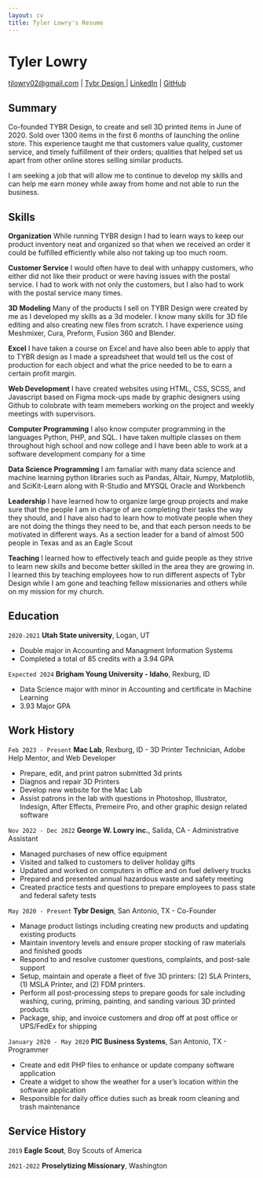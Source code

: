 ```yaml
---
layout: cv
title: Tyler Lowry's Resume
---
```

# Tyler Lowry


<div id="webaddress">
<a href="mailto: tjlowry02@gmail.com">tjlowry02@gmail.com</a>
| <a href="https://www.etsy.com/shop/TybrDesign?ref=nla_listing_details">Tybr Design </a>
| <a href="https://www.linkedin.com/in/tylerj-lowry/">LinkedIn</a>
| <a href="https://github.com/tjlowry">GitHub</a>
</div>

<!-- https://www.monique.tech/the-art-of-markdown -->

## Summary 

Co-founded  TYBR Design, to create and sell 3D printed items in June of 2020. Sold over 1300 items in the first 6 months of launching the online store. This experience taught me that customers value quality, customer service, and timely fulfillment of their orders; qualities that helped set us apart from other online stores selling similar products. 


I am seeking a job that will allow me to continue to develop my skills and can help me earn money while away from home and not able to run the business.

## Skills

__Organization__
While running TYBR design I had to learn ways to keep our product inventory neat and organized so that when we received an 
order it could be fulfilled efficiently while also not taking up too much room.

__Customer Service__
I would often have to deal with unhappy customers, who either did not like their product or were having issues with the postal service. I had to work with not only the customers, but I also had to work with the postal service many times.

__3D Modeling__
Many of the products I sell on TYBR Design were created by me as I developed my skills as a 3d modeler. I know many skills for 3D file editing and also creating new files from scratch. I have experience using Meshmixer, Cura, Preform, Fusion 360 and Blender.

__Excel__
I have taken a course on Excel and have also been able to apply that to TYBR design as I made a spreadsheet that would tell us the cost of production for  each object and what the price needed to be to earn a certain profit margin.

__Web Development__
I have created websites using HTML, CSS, SCSS, and Javascript based on Figma mock-ups made by graphic designers using Github to colobrate with team memebers working on the project and weekly meetings with supervisors.

__Computer Programming__
I also know computer programming in the languages Python, PHP, and SQL. I have taken multiple classes on them throughout high school and now college and I have been able to work at a software development company for a time

__Data Science Programming__
I am famaliar with many data science and machine learning python libraries such as Pandas, Altair, Numpy, Matplotlib, and SciKit-Learn along with R-Studio and MYSQL Oracle and Workbench

__Leadership__
I have learned how to organize large group projects and make sure that the people I am in charge of are completing their tasks the way they should, and I have also had to learn how to motivate people when they are not doing the things they need to be, and that each person needs to be motivated in different ways. As a section leader for a band of almost 500 people in Texas and as an Eagle Scout

__Teaching__ 
I learned how to effectively teach and guide people as they strive to learn new skills and become better skilled in the area they are growing in. I learned this by teaching employees how to run different aspects of Tybr Design while I am gone and teaching fellow missionaries and others while on my mission for my church.


## Education

`2020-2021`
__Utah State university__, Logan, UT

- Double major in Accounting and Managment Information Systems
- Completed a total of 85 credits with a 3.94 GPA

`Expected 2024`
__Brigham Young University - Idaho__, Rexburg, ID

- Data Science major with minor in Accounting and certificate in Machine Learning
-  3.93 Major GPA


## Work History

`Feb 2023 - Present`
__Mac Lab__, Rexburg, ID - 3D Printer Technician, Adobe Help Mentor, and Web Developer

- Prepare, edit, and print patron submitted 3d prints
- Diagnos and repair 3D Printers
- Develop new website for the Mac Lab
- Assist patrons in the lab with questions in Photoshop, Illustrator, Indesign, After Effects, Premeire Pro, and other graphic design related software

`Nov 2022 - Dec 2022`
__George W. Lowry inc.__, Salida, CA - Administrative Assistant

- Managed purchases of new office equipment 
- Visited and talked to customers to deliver holiday gifts 
- Updated and worked on computers in office and on fuel delivery trucks 
- Prepared and presented annual hazardous waste and safety meeting
- Created practice tests and questions to prepare employees to pass state and federal safety tests 


`May 2020 - Present`
__Tybr Design__, San Antonio, TX - Co-Founder

- Manage product listings including creating new products and updating existing products
- Maintain inventory levels and ensure proper stocking of raw materials and finished goods 
- Respond to and resolve customer questions, complaints, and post-sale support
- Setup, maintain and operate a fleet of five 3D printers: (2) SLA Printers, (1) MSLA Printer, and (2) FDM printers. 
- Perform all post-processing steps to prepare goods for sale including washing, curing, priming, painting, and sanding various 3D printed products
- Package, ship, and invoice customers and drop off at post office or UPS/FedEx for shipping

`January 2020 - May 2020`
__PIC Business Systems__, San Antonio, TX - Programmer

- Create and edit PHP files to enhance or update company software application
- Create a widget to show the weather for a user’s location within the software application
- Responsible for daily office duties such as break room cleaning  and trash maintenance

## Service History

`2019`
__Eagle Scout__, Boy Scouts of America


`2021-2022`
__Proselytizing Missionary__, Washington



<!-- ### Footer

Last updated: May 2013 -->


